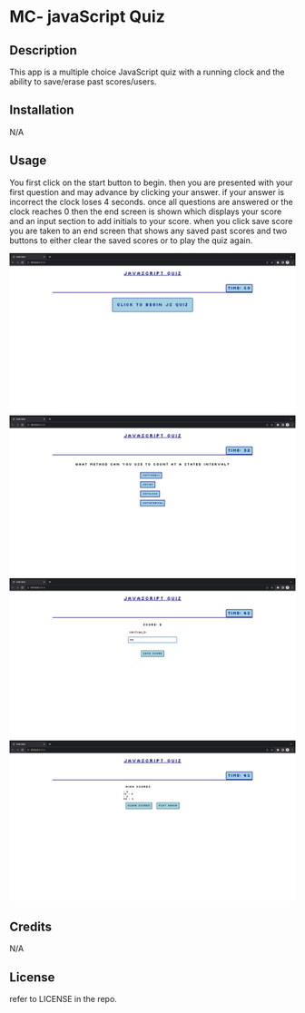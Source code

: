 # MC- javaScript Quiz

## Description

This app is a multiple choice JavaScript quiz with a running clock and the ability to save/erase past scores/users.


## Installation

N/A

## Usage

You first click on the start button to begin. then you are presented with your first question and may advance by clicking your answer. if your answer is incorrect the clock loses 4 seconds. once all questions are answered or the clock reaches 0 then the end screen is shown which displays your score and an input section to add initials to your score. when you click save score you are taken to an end screen that shows any saved past scores and two buttons to either clear the saved scores or to play the quiz again. 

![start Screen](./assets/images/startScreen.png)
![question example](./assets/images/questionCard.png)
![end screen](./assets/images/saveScore.png)
![score board](./assets/images/scoreBoard.png)



## Credits

N/A

## License

refer to LICENSE in the repo.
